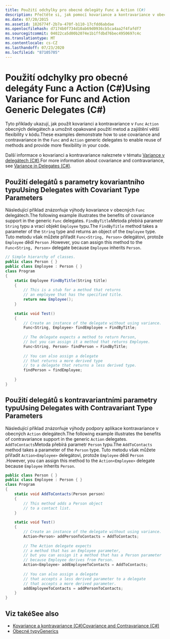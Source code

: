 ```yaml
---
title: Použití odchylky pro obecné delegáty Func a Action (C#)
description: Přečtěte si, jak pomocí kovariance a kontravariance v obecných delegátech Func a Action získat větší flexibilitu v kódu.
ms.date: 07/20/2015
ms.assetid: 1826774f-2b7a-470f-b110-17cfdd6abdae
ms.openlocfilehash: d7174b0f734d10ab69d0936cb5ca4aa2f4fafdf7
ms.sourcegitcommit: 04022ca5d00b2074e1b1ffdbd76bec4950697c4c
ms.translationtype: MT
ms.contentlocale: cs-CZ
ms.lasthandoff: 07/23/2020
ms.locfileid: "87105705"
---
```

# <a name="using-variance-for-func-and-action-generic-delegates-c"></a><span data-ttu-id="11786-103">Použití odchylky pro obecné delegáty Func a Action (C#)</span><span class="sxs-lookup"><span data-stu-id="11786-103">Using Variance for Func and Action Generic Delegates (C#)</span></span>
<span data-ttu-id="11786-104">Tyto příklady ukazují, jak použít kovarianci a kontravariance v `Func` `Action` obecných delegátech a umožnit opakované použití metod a zajištění větší flexibility v kódu.</span><span class="sxs-lookup"><span data-stu-id="11786-104">These examples demonstrate how to use covariance and contravariance in the `Func` and `Action` generic delegates to enable reuse of methods and provide more flexibility in your code.</span></span>  
  
 <span data-ttu-id="11786-105">Další informace o kovarianci a kontravariance naleznete v tématu [Variance v delegátech (C#)](./variance-in-delegates.md).</span><span class="sxs-lookup"><span data-stu-id="11786-105">For more information about covariance and contravariance, see [Variance in Delegates (C#)](./variance-in-delegates.md).</span></span>  
  
## <a name="using-delegates-with-covariant-type-parameters"></a><span data-ttu-id="11786-106">Použití delegátů s parametry kovariantního typu</span><span class="sxs-lookup"><span data-stu-id="11786-106">Using Delegates with Covariant Type Parameters</span></span>  
 <span data-ttu-id="11786-107">Následující příklad znázorňuje výhody kovariance v obecných `Func` delegátech.</span><span class="sxs-lookup"><span data-stu-id="11786-107">The following example illustrates the benefits of covariance support in the generic `Func` delegates.</span></span> <span data-ttu-id="11786-108">`FindByTitle`Metoda přebírá parametr `String` typu a vrací objekt `Employee` typu.</span><span class="sxs-lookup"><span data-stu-id="11786-108">The `FindByTitle` method takes a parameter of the `String` type and returns an object of the `Employee` type.</span></span> <span data-ttu-id="11786-109">Tuto metodu však můžete přiřadit `Func<String, Person>` delegátovi, protože `Employee` dědí `Person` .</span><span class="sxs-lookup"><span data-stu-id="11786-109">However, you can assign this method to the `Func<String, Person>` delegate because `Employee` inherits `Person`.</span></span>  
  
```csharp  
// Simple hierarchy of classes.  
public class Person { }  
public class Employee : Person { }  
class Program  
{  
    static Employee FindByTitle(String title)  
    {  
        // This is a stub for a method that returns  
        // an employee that has the specified title.  
        return new Employee();  
    }  
  
    static void Test()  
    {  
        // Create an instance of the delegate without using variance.  
        Func<String, Employee> findEmployee = FindByTitle;  
  
        // The delegate expects a method to return Person,  
        // but you can assign it a method that returns Employee.  
        Func<String, Person> findPerson = FindByTitle;  
  
        // You can also assign a delegate
        // that returns a more derived type
        // to a delegate that returns a less derived type.  
        findPerson = findEmployee;  
  
    }  
}  
```  
  
## <a name="using-delegates-with-contravariant-type-parameters"></a><span data-ttu-id="11786-110">Použití delegátů s kontravariantními parametry typu</span><span class="sxs-lookup"><span data-stu-id="11786-110">Using Delegates with Contravariant Type Parameters</span></span>  
 <span data-ttu-id="11786-111">Následující příklad znázorňuje výhody podpory aplikace kontravariance v obecných `Action` delegátech.</span><span class="sxs-lookup"><span data-stu-id="11786-111">The following example illustrates the benefits of contravariance support in the generic `Action` delegates.</span></span> <span data-ttu-id="11786-112">`AddToContacts`Metoda přebírá parametr `Person` typu.</span><span class="sxs-lookup"><span data-stu-id="11786-112">The `AddToContacts` method takes a parameter of the `Person` type.</span></span> <span data-ttu-id="11786-113">Tuto metodu však můžete přiřadit `Action<Employee>` delegátovi, protože `Employee` dědí `Person` .</span><span class="sxs-lookup"><span data-stu-id="11786-113">However, you can assign this method to the `Action<Employee>` delegate because `Employee` inherits `Person`.</span></span>  
  
```csharp  
public class Person { }  
public class Employee : Person { }  
class Program  
{  
    static void AddToContacts(Person person)  
    {  
        // This method adds a Person object  
        // to a contact list.  
    }  
  
    static void Test()  
    {  
        // Create an instance of the delegate without using variance.  
        Action<Person> addPersonToContacts = AddToContacts;  
  
        // The Action delegate expects
        // a method that has an Employee parameter,  
        // but you can assign it a method that has a Person parameter  
        // because Employee derives from Person.  
        Action<Employee> addEmployeeToContacts = AddToContacts;  
  
        // You can also assign a delegate
        // that accepts a less derived parameter to a delegate
        // that accepts a more derived parameter.  
        addEmployeeToContacts = addPersonToContacts;  
    }  
}  
```  
  
## <a name="see-also"></a><span data-ttu-id="11786-114">Viz také</span><span class="sxs-lookup"><span data-stu-id="11786-114">See also</span></span>

- [<span data-ttu-id="11786-115">Kovariance a kontravariance (C#)</span><span class="sxs-lookup"><span data-stu-id="11786-115">Covariance and Contravariance (C#)</span></span>](./index.md)
- [<span data-ttu-id="11786-116">Obecné typy</span><span class="sxs-lookup"><span data-stu-id="11786-116">Generics</span></span>](../../../../standard/generics/index.md)
